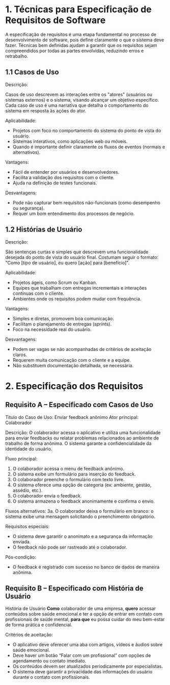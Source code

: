 # 1. Técnicas para Especificação de Requisitos de Software

A especificação de requisitos é uma etapa fundamental no processo de desenvolvimento de software, pois define claramente o que o sistema deve fazer. Técnicas bem definidas ajudam a garantir que os requisitos sejam compreendidos por todas as partes envolvidas, reduzindo erros e retrabalho.

## 1.1 Casos de Uso 
Descrição:

Casos de uso descrevem as interações entre os "atores" (usuários ou sistemas externos) e o sistema, visando alcançar um objetivo específico. Cada caso de uso é uma narrativa que detalha o comportamento do sistema em resposta às ações do ator.

Aplicabilidade:
- Projetos com foco no comportamento do sistema do ponto de vista do usuário.
- Sistemas interativos, como aplicações web ou móveis.
- Quando é importante definir claramente os fluxos de eventos (normais e alternativos).

Vantagens:
- Fácil de entender por usuários e desenvolvedores.
- Facilita a validação dos requisitos com o cliente.
- Ajuda na definição de testes funcionais.

Desvantagens:
- Pode não capturar bem requisitos não-funcionais (como desempenho ou segurança).
- Requer um bom entendimento dos processos de negócio.

## 1.2 Histórias de Usuário 
Descrição:

São sentenças curtas e simples que descrevem uma funcionalidade desejada do ponto de vista do usuário final. Costumam seguir o formato:
"Como [tipo de usuário], eu quero [ação] para [benefício]".

Aplicabilidade:
- Projetos ágeis, como Scrum ou Kanban.
- Equipes que trabalham com entregas incrementais e interações contínuas com o cliente.
- Ambientes onde os requisitos podem mudar com frequência.

Vantagens:
- Simples e diretas, promovem boa comunicação.
- Facilitam o planejamento de entregas (sprints).
- Foco na necessidade real do usuário.

Desvantagens:
- Podem ser vagas se não acompanhadas de critérios de aceitação claros.
- Requerem muita comunicação com o cliente e a equipe.
- Não substituem documentação detalhada, se necessária.

# 2. Especificação dos Requisitos

## Requisito A – Especificado com Casos de Uso

Título do Caso de Uso: Enviar feedback anônimo
Ator principal: Colaborador

Descrição:
O colaborador acessa o aplicativo e utiliza uma funcionalidade para enviar feedbacks ou relatar problemas relacionados ao ambiente de trabalho de forma anônima. O sistema garante a confidencialidade da identidade do usuário.

Fluxo principal:

1. O colaborador acessa o menu de feedback anônimo.
2. O sistema exibe um formulário para inserção do feedback.
3. O colaborador preenche o formulário com texto livre.
4. O sistema oferece uma opção de categoria (ex: ambiente, gestão, assédio, etc.).
5. O colaborador envia o feedback.
6. O sistema armazena o feedback anonimamente e confirma o envio.

Fluxos alternativos:
3a. O colaborador deixa o formulário em branco: o sistema exibe uma mensagem solicitando o preenchimento obrigatório.

Requisitos especiais:
- O sistema deve garantir o anonimato e a segurança da informação enviada.
- O feedback não pode ser rastreado até o colaborador.

Pós-condição:
- O feedback é registrado com sucesso no banco de dados de maneira anônima.

## Requisito B – Especificado com História de Usuário

História de Usuário
**Como** colaborador de uma empresa,
**quero** acessar conteúdos sobre saúde emocional e ter a opção de entrar em contato com profissionais de saúde mental,
**para que** eu possa cuidar do meu bem-estar de forma prática e confidencial.

Critérios de aceitação:

- O aplicativo deve oferecer uma aba com artigos, vídeos e áudios sobre saúde emocional.
- Deve haver um botão “Falar com um profissional” com opções de agendamento ou contato imediato.
- Os conteúdos devem ser atualizados periodicamente por especialistas.
- O sistema deve garantir a privacidade das informações do usuário durante o contato com profissionais.

